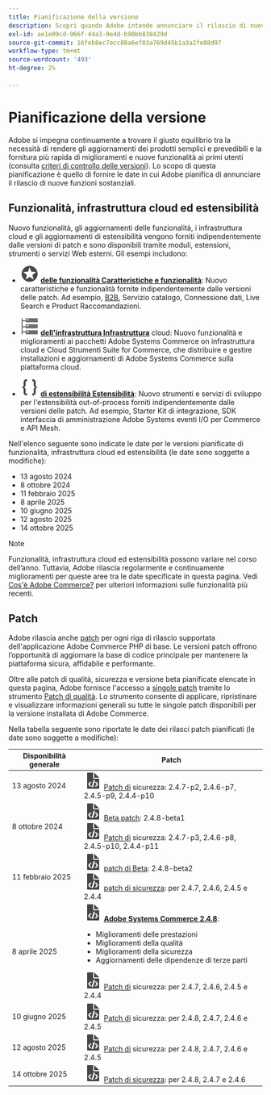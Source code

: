```yaml
---
title: Pianificazione della versione
description: Scopri quando Adobe intende annunciare il rilascio di nuove funzioni per Adobe Commerce.
exl-id: ae1e09cd-966f-44a3-9e4d-b90bb838429d
source-git-commit: 16feb8ec7ecc88a6ef03a769d45b1a3a2fe88d97
workflow-type: tm+mt
source-wordcount: '493'
ht-degree: 2%

---
```



# Pianificazione della versione

Adobe si impegna continuamente a trovare il giusto equilibrio tra la necessità di rendere gli aggiornamenti dei prodotti semplici e prevedibili e la fornitura più rapida di miglioramenti e nuove funzionalità ai primi utenti (consulta [criteri di controllo delle versioni](versioning-policy.md)). Lo scopo di questa pianificazione è quello di fornire le date in cui Adobe pianifica di annunciare il rilascio di nuove funzioni sostanziali.

## Funzionalità, infrastruttura cloud ed estensibilità

Nuovo funzionalità, gli aggiornamenti delle funzionalità, i infrastruttura cloud e gli aggiornamenti di estensibilità vengono forniti indipendentemente dalle versioni di patch e sono disponibili tramite moduli, estensioni, strumenti o servizi Web esterni. Gli esempi includono:

- ![Icona](../assets/icons/feature.svg) [**delle funzionalità Caratteristiche e funzionalità**](https://experienceleague.adobe.com/it/docs/commerce/user-guides/release-information/release-notes-all): Nuovo caratteristiche e funzionalità fornite indipendentemente dalle versioni delle patch. Ad esempio, [B2B](https://experienceleague.adobe.com/it/docs/commerce-admin/b2b/release-notes), Servizio catalogo, Connessione dati, Live Search e Product Raccomandazioni.

- ![Icona](../assets/icons/servers.svg) [**dell&#39;infrastruttura Infrastruttura**](https://experienceleague.adobe.com/it/docs/commerce-cloud-service/user-guide/release-notes/cloud-tools-suite) cloud: Nuovo funzionalità e miglioramenti ai pacchetti Adobe Systems Commerce on infrastruttura cloud e Cloud Strumenti Suite for Commerce, che distribuire e gestire installazioni e aggiornamenti di Adobe Systems Commerce sulla piattaforma cloud.

- ![Icona](../assets/icons/brackets.svg) [**di estensibilità Estensibilità**](https://developer.adobe.com/commerce/extensibility/): Nuovo strumenti e servizi di sviluppo per l&#39;estensibilità out-of-process forniti indipendentemente dalle versioni delle patch. Ad esempio, Starter Kit di integrazione, SDK interfaccia di amministrazione Adobe Systems eventi I/O per Commerce e API Mesh.

Nell&#39;elenco seguente sono indicate le date per le versioni pianificate di funzionalità, infrastruttura cloud ed estensibilità (le date sono soggette a modifiche):

- 13 agosto 2024
- 8 ottobre 2024
- 11 febbraio 2025
- 8 aprile 2025
- 10 giugno 2025
- 12 agosto 2025
- 14 ottobre 2025

>[!NOTE]
>
>Funzionalità, infrastruttura cloud ed estensibilità possono variare nel corso dell’anno. Tuttavia, Adobe rilascia regolarmente e continuamente miglioramenti per queste aree tra le date specificate in questa pagina. Vedi [Cos&#39;è Adobe Commerce?](https://experienceleague.adobe.com/it/docs/commerce-admin/start/about) per ulteriori informazioni sulle funzionalità più recenti.

## Patch

Adobe rilascia anche [patch](versioning-policy.md#patch-release) per ogni riga di rilascio supportata dell&#39;applicazione Adobe Commerce PHP di base. Le versioni patch offrono l’opportunità di aggiornare la base di codice principale per mantenere la piattaforma sicura, affidabile e performante.

Oltre alle patch di qualità, sicurezza e versione beta pianificate elencate in questa pagina, Adobe fornisce l&#39;accesso a [singole patch](versioning-policy.md#individual-patch) tramite lo strumento [Patch di qualità](../tools/quality-patches-tool/usage.md). Lo strumento consente di applicare, ripristinare e visualizzare informazioni generali su tutte le singole patch disponibili per la versione installata di Adobe Commerce.

Nella tabella seguente sono riportate le date dei rilasci patch pianificati (le date sono soggette a modifiche):

<table>
<thead>
  <tr>
    <th>Disponibilità generale</th>
    <th>Patch</th>
  </tr>
</thead>
<tbody>
  <tr>
  <tr>
    <td>13 agosto 2024</td>
    <td><img alt="Icona di rilascio della patch" src="../assets/icons/file-code.svg"></img> <a href="release-notes/security/overview.md">Patch di</a> sicurezza: 2.4.7-p2, 2.4.6-p7, 2.4.5-p9, 2.4.4-p10</td>
  </tr>
  <tr>
    <td>8 ottobre 2024</td>
    <td><img alt="Icona di rilascio della patch" src="../assets/icons/file-code.svg"></img> <a href="beta.md#adobe-commerce-foundation-public-beta">Beta patch</a>: 2.4.8-beta1<br><img alt="Icona di rilascio della patch" src="../assets/icons/file-code.svg"></img> <a href="release-notes/security/overview.md">Patch di</a> sicurezza: 2.4.7-p3, 2.4.6-p8, 2.4.5-p10, 2.4.4-p11</td>
  </tr>
  <tr>
    <td>11 febbraio 2025</td>
    <td><img alt="Icona di rilascio della patch" src="../assets/icons/file-code.svg"></img> <a href="beta.md#adobe-commerce-foundation-public-beta">patch di Beta</a>: 2.4.8-beta2<br><img alt="Icona di rilascio della patch" src="../assets/icons/file-code.svg"></img> <a href="release-notes/security/overview.md">patch di sicurezza</a>: per 2.4.7, 2.4.6, 2.4.5 e 2.4.4</td>
  </tr>
  <tr>
    <tr>
    <td>8 aprile 2025</td>
    <td><img alt="Icona rilascio patch" src="../assets/icons/file-code.svg"></img> <a href="release-notes/commerce/overview.md"><strong>Adobe Systems Commerce 2.4.8</a></strong>:<ul><li>Miglioramenti delle prestazioni</li><li>Miglioramenti della qualità</li><li>Miglioramenti della sicurezza</li><li>Aggiornamenti delle dipendenze di terze parti</li></ul><img alt="Icona di rilascio della patch" src="../assets/icons/file-code.svg"></img> <a href="release-notes/security/overview.md">Patch di</a> sicurezza: per 2.4.7, 2.4.6, 2.4.5 e 2.4.4</td>
  </tr>
  <tr>
    <td>10 giugno 2025</td>
    <td><img alt="Icona di rilascio della patch" src="../assets/icons/file-code.svg"></img> <a href="release-notes/security/overview.md">Patch di</a> sicurezza: per 2.4.8, 2.4.7, 2.4.6 e 2.4.5</td>
  </tr>
  <tr>
    <td>12 agosto 2025</td>
    <td><img alt="Icona di rilascio della patch" src="../assets/icons/file-code.svg"></img> <a href="release-notes/security/overview.md">Patch di</a> sicurezza: per 2.4.8, 2.4.7, 2.4.6 e 2.4.5</td>
  </tr>
  <tr>
    <td>14 ottobre 2025</td>
    <td><img alt="Icona rilascio patch" src="../assets/icons/file-code.svg"></img> <a href="release-notes/security/overview.md">Patch di sicurezza</a>: per 2.4.8, 2.4.7 e 2.4.6</td>
  </tr>
</tbody>
</table>
